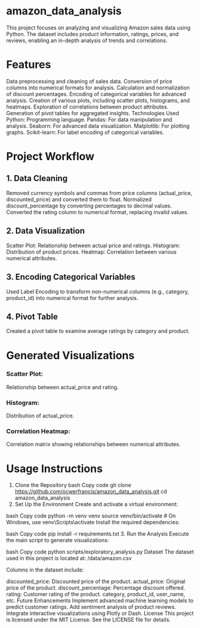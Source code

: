 # amazon_data_analysis
This project focuses on analyzing and visualizing Amazon sales data using Python. The dataset includes product information, ratings, prices, and reviews, enabling an in-depth analysis of trends and correlations.

# Features
Data preprocessing and cleaning of sales data.
Conversion of price columns into numerical formats for analysis.
Calculation and normalization of discount percentages.
Encoding of categorical variables for advanced analysis.
Creation of various plots, including scatter plots, histograms, and heatmaps.
Exploration of correlations between product attributes.
Generation of pivot tables for aggregated insights.
Technologies Used
Python: Programming language.
Pandas: For data manipulation and analysis.
Seaborn: For advanced data visualization.
Matplotlib: For plotting graphs.
Scikit-learn: For label encoding of categorical variables.


# Project Workflow
## 1. Data Cleaning
Removed currency symbols and commas from price columns (actual_price, discounted_price) and converted them to float.
Normalized discount_percentage by converting percentages to decimal values.
Converted the rating column to numerical format, replacing invalid values.
## 2. Data Visualization
Scatter Plot: Relationship between actual price and ratings.
Histogram: Distribution of product prices.
Heatmap: Correlation between various numerical attributes.
## 3. Encoding Categorical Variables
Used Label Encoding to transform non-numerical columns (e.g., category, product_id) into numerical format for further analysis.
## 4. Pivot Table
Created a pivot table to examine average ratings by category and product.

# Generated Visualizations
### Scatter Plot:
Relationship between actual_price and rating.


### Histogram:
Distribution of actual_price.


### Correlation Heatmap:
Correlation matrix showing relationships between numerical attributes.


# Usage Instructions
1. Clone the Repository
bash
Copy code
git clone https://github.com/ocwerfrancis/amazon_data_analysis.git
cd amazon_data_analysis
2. Set Up the Environment
Create and activate a virtual environment:

bash
Copy code
python -m venv venv
source venv/bin/activate  # On Windows, use venv\Scripts\activate
Install the required dependencies:

bash
Copy code
pip install -r requirements.txt
3. Run the Analysis
Execute the main script to generate visualizations:

bash
Copy code
python scripts/exploratory_analysis.py
Dataset
The dataset used in this project is located at: /data/amazon.csv

Columns in the dataset include:

discounted_price: Discounted price of the product.
actual_price: Original price of the product.
discount_percentage: Percentage discount offered.
rating: Customer rating of the product.
category, product_id, user_name, etc.
Future Enhancements
Implement advanced machine learning models to predict customer ratings.
Add sentiment analysis of product reviews.
Integrate interactive visualizations using Plotly or Dash.
License
This project is licensed under the MIT License. See the LICENSE file for details.
